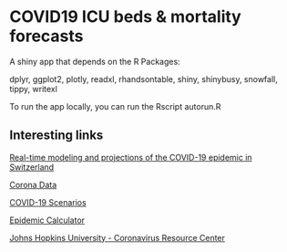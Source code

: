 # COVID19 ICU beds & mortality forecasts


A shiny app that depends on the R Packages: 

dplyr, ggplot2, plotly, readxl, rhandsontable, shiny, shinybusy, snowfall, tippy, writexl 

To run the app locally, you can run the Rscript autorun.R

## Interesting links

[Real-time modeling and projections of the COVID-19 epidemic in Switzerland](https://ispmbern.github.io/covid-19/swiss-epidemic-model/)

[Corona Data](https://www.corona-data.ch/)

[COVID-19 Scenarios](https://covid19-scenarios.org/)

[Epidemic Calculator](http://gabgoh.github.io/COVID/index.html)

[Johns Hopkins University - Coronavirus Resource Center](https://coronavirus.jhu.edu/map.html)
